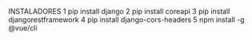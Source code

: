 INSTALADORES
1 pip install django
2 pip install coreapi
3 pip install djangorestframework
4 pip install django-cors-headers
5 npm install -g @vue/cli
